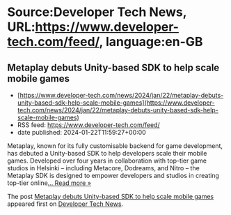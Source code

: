 # Source:Developer Tech News, URL:https://www.developer-tech.com/feed/, language:en-GB

## Metaplay debuts Unity-based SDK to help scale mobile games
 - [https://www.developer-tech.com/news/2024/jan/22/metaplay-debuts-unity-based-sdk-help-scale-mobile-games](https://www.developer-tech.com/news/2024/jan/22/metaplay-debuts-unity-based-sdk-help-scale-mobile-games)
 - RSS feed: https://www.developer-tech.com/feed/
 - date published: 2024-01-22T11:59:27+00:00

<p>Metaplay, known for its fully customisable backend for game development, has debuted a Unity-based SDK to help developers scale their mobile games. Developed over four years in collaboration with top-tier game studios in Helsinki – including Metacore, Dodreams, and Nitro – the Metaplay SDK is designed to empower developers and studios in creating top-tier online<a class="excerpt-read-more" href="https://www.developer-tech.com/news/2024/jan/22/metaplay-debuts-unity-based-sdk-help-scale-mobile-games/" title="ReadMetaplay debuts Unity-based SDK to help scale mobile games">... Read more &#187;</a></p>
<p>The post <a href="https://www.developer-tech.com/news/2024/jan/22/metaplay-debuts-unity-based-sdk-help-scale-mobile-games/">Metaplay debuts Unity-based SDK to help scale mobile games</a> appeared first on <a href="https://www.developer-tech.com">Developer Tech News</a>.</p>


